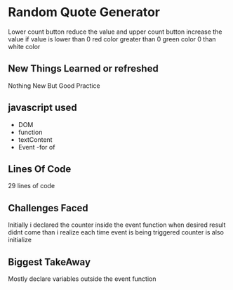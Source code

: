 # Random Quote Generator
Lower count button reduce the value and upper count button increase the value if value is lower than 0 red color greater than 0 green color 0 than white color

## New Things Learned or refreshed
Nothing New But Good Practice

## javascript used
- DOM
- function
- textContent
- Event
-for of


## Lines Of Code
29 lines of code

## Challenges Faced
Initially i declared the counter inside the event function when desired result didnt come than i realize each time event is being triggered counter is also initialize

## Biggest TakeAway
Mostly declare variables outside the event function